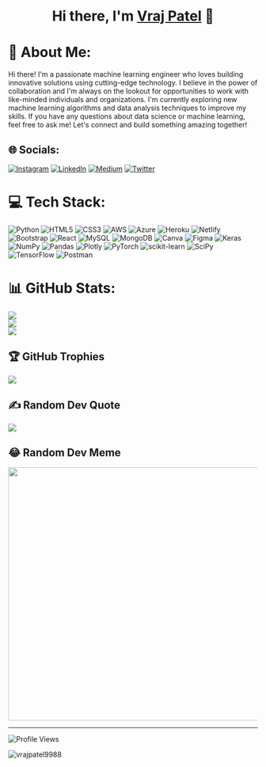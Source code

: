<h1 align="center">
  Hi there, I'm <a href="https://vrajpatel.tech/" target="_blank">Vraj Patel</a> 👋
</h1>


# 💫 About Me:
Hi there! I'm a passionate machine learning engineer who loves building innovative solutions using cutting-edge technology. I believe in the power of collaboration and I'm always on the lookout for opportunities to work with like-minded individuals and organizations. I'm currently exploring new machine learning algorithms and data analysis techniques to improve my skills. If you have any questions about data science or machine learning, feel free to ask me! Let's connect and build something amazing together!

## 🌐 Socials:
[![Instagram](https://img.shields.io/badge/Instagram-%23E4405F.svg?logo=Instagram&logoColor=white)](https://www.instagram.com/vrajpatell__/) [![LinkedIn](https://img.shields.io/badge/LinkedIn-%230077B5.svg?logo=linkedin&logoColor=white)](https://www.linkedin.com/in/vrajpatel9988/) [![Medium](https://img.shields.io/badge/Medium-12100E?logo=medium&logoColor=white)](https://medium.com/@vrajpatel9988) [![Twitter](https://img.shields.io/badge/Twitter-%231DA1F2.svg?logo=Twitter&logoColor=white)](https://twitter.com/vrajpatel9988) 

# 💻 Tech Stack:
![Python](https://img.shields.io/badge/python-3670A0?style=for-the-badge&logo=python&logoColor=ffdd54) ![HTML5](https://img.shields.io/badge/html5-%23E34F26.svg?style=for-the-badge&logo=html5&logoColor=white) ![CSS3](https://img.shields.io/badge/css3-%231572B6.svg?style=for-the-badge&logo=css3&logoColor=white) ![AWS](https://img.shields.io/badge/AWS-%23FF9900.svg?style=for-the-badge&logo=amazon-aws&logoColor=white) ![Azure](https://img.shields.io/badge/azure-%230072C6.svg?style=for-the-badge&logo=azure-devops&logoColor=white) ![Heroku](https://img.shields.io/badge/heroku-%23430098.svg?style=for-the-badge&logo=heroku&logoColor=white) ![Netlify](https://img.shields.io/badge/netlify-%23000000.svg?style=for-the-badge&logo=netlify&logoColor=#00C7B7) ![Bootstrap](https://img.shields.io/badge/bootstrap-%23563D7C.svg?style=for-the-badge&logo=bootstrap&logoColor=white) ![React](https://img.shields.io/badge/react-%2320232a.svg?style=for-the-badge&logo=react&logoColor=%2361DAFB) ![MySQL](https://img.shields.io/badge/mysql-%2300f.svg?style=for-the-badge&logo=mysql&logoColor=white) ![MongoDB](https://img.shields.io/badge/MongoDB-%234ea94b.svg?style=for-the-badge&logo=mongodb&logoColor=white) ![Canva](https://img.shields.io/badge/Canva-%2300C4CC.svg?style=for-the-badge&logo=Canva&logoColor=white) 	![Figma](https://img.shields.io/badge/figma-%23F24E1E.svg?style=for-the-badge&logo=figma&logoColor=white) ![Keras](https://img.shields.io/badge/Keras-%23D00000.svg?style=for-the-badge&logo=Keras&logoColor=white) ![NumPy](https://img.shields.io/badge/numpy-%23013243.svg?style=for-the-badge&logo=numpy&logoColor=white) ![Pandas](https://img.shields.io/badge/pandas-%23150458.svg?style=for-the-badge&logo=pandas&logoColor=white) ![Plotly](https://img.shields.io/badge/Plotly-%233F4F75.svg?style=for-the-badge&logo=plotly&logoColor=white) ![PyTorch](https://img.shields.io/badge/PyTorch-%23EE4C2C.svg?style=for-the-badge&logo=PyTorch&logoColor=white) ![scikit-learn](https://img.shields.io/badge/scikit--learn-%23F7931E.svg?style=for-the-badge&logo=scikit-learn&logoColor=white) ![SciPy](https://img.shields.io/badge/SciPy-%230C55A5.svg?style=for-the-badge&logo=scipy&logoColor=%white) ![TensorFlow](https://img.shields.io/badge/TensorFlow-%23FF6F00.svg?style=for-the-badge&logo=TensorFlow&logoColor=white) ![Postman](https://img.shields.io/badge/Postman-FF6C37?style=for-the-badge&logo=postman&logoColor=white)

# 📊 GitHub Stats:
![](https://github-readme-stats.vercel.app/api?username=vrajpatel9988&theme=dracula&hide_border=false&include_all_commits=false&count_private=true)<br/>
![](https://github-readme-streak-stats.herokuapp.com/?user=vrajpatel9988&theme=dracula&hide_border=false)<br/>
![](https://github-readme-stats.vercel.app/api/top-langs/?username=vrajpatel9988&theme=dracula&hide_border=false&include_all_commits=false&count_private=true&layout=compact)


## 🏆 GitHub Trophies
![](https://github-profile-trophy.vercel.app/?username=vrajpatel9988&theme=Dark&no-frame=false&no-bg=true&margin-w=4)


## ✍️ Random Dev Quote
![](https://quotes-github-readme.vercel.app/api?type=horizontal&theme=radical)


## 😂 Random Dev Meme
<img src="https://rm.up.railway.app/" width="512px"/>

---

![Profile Views](https://visitor-badge.glitch.me/badge?page_id=vrajpatel9988.vrajpatel9988&label=Profile%20Views)

<p align="left"> <img src="https://komarev.com/ghpvc/?username=vrajpatel9988&label=Profile%20views&color=0e75b6&style=flat" alt="vrajpatel9988" /> </p>

